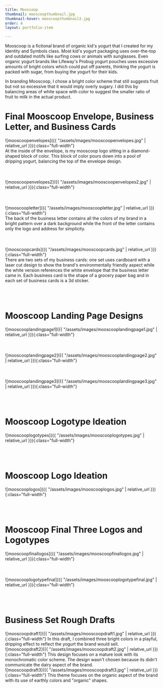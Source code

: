 ```yaml
---
title: Mooscoop
thumbnail: mooscoopthumbnail.jpg
thumbnail-hover: mooscoopthumbnail2.jpg
order: 4
layout: portfolio-item

---
```


Mooscoop is a fictional brand of organic kid's yogurt that I created for my Identity and Symbols class. Most kid's yogurt packaging uses over-the-top and outdated motifs like surfing cows or animals with sunglasses. Even organic yogurt brands like Lifeway's Probug yogurt pouches uses excessive amounts of bright colors which could put off parents, thinking the yogurt is packed with sugar, from buying the yogurt for their kids.

In branding Mooscoop, I chose a bright color scheme that still suggests fruit but not so excessive that it would imply overly sugary. I did this by balancing areas of white space with color to suggest the smaller ratio of fruit to milk in the actual product.

<h1>Final Mooscoop Envelope, Business Letter, and Business Cards</h1>
![mooscoopenvelopes]({{ "/assets/images/mooscoopenvelopes.jpg" | relative_url }}){:class="full-width"}
<br>
At the inside of the envelope, is my mooscoop logo sitting in a diamond-shaped block of color. This block of color pours down into a pool of dripping yogurt, balancing the top of the envelope design.
<br><br><br><br>
![mooscoopenvelopes2]({{ "/assets/images/mooscoopenvelopes2.jpg" | relative_url }}){:class="full-width"}
<br><br><br><br>
![mooscoopletter]({{ "/assets/images/mooscoopletter.jpg" | relative_url }}){:class="full-width"}
<br>
The back of the business letter contains all the colors of my brand in a bright pattern over a dark background while the front of the letter contains only the logo and address for simplicity.
<br><br><br><br>
![mooscoopcards]({{ "/assets/images/mooscoopcards.jpg" | relative_url }}){:class="full-width"}
<br>
There are two sets of my business cards: one set uses cardboard with a laser cut design to show the brand's environmentally friendly aspect while the white version references the white envelope that the business letter came in. Each business card is the shape of a grocery paper bag and in each set of business cards is a 3d sticker.
<br><br><br><br>
<h1>Mooscoop Landing Page Designs</h1>
![mooscooplandingpage1]({{ "/assets/images/mooscooplandingpage1.jpg" | relative_url }}){:class="full-width"}
<br><br><br><br>
![mooscooplandingpage2]({{ "/assets/images/mooscooplandingpage2.jpg" | relative_url }}){:class="full-width"}
<br><br><br><br>
![mooscooplandingpage3]({{ "/assets/images/mooscooplandingpage3.jpg" | relative_url }}){:class="full-width"}
<br><br><br><br>
<h1>Mooscoop Logotype Ideation</h1>
![mooscooplogotypes]({{ "/assets/images/mooscooplogotypes.jpg" | relative_url }}){:class="full-width"}
<br><br><br><br>
<h1>Mooscoop Logo Ideation</h1>
![mooscooplogos]({{ "/assets/images/mooscooplogos.jpg" | relative_url }}){:class="full-width"}
<br><br><br><br>
<h1>Mooscoop Final Three Logos and Logotypes</h1>
![mooscoopfinallogos]({{ "/assets/images/mooscoopfinallogos.jpg" | relative_url }}){:class="full-width"}
<br><br><br><br>
![mooscooplogotypefinal]({{ "/assets/images/mooscooplogotypefinal.jpg" | relative_url }}){:class="full-width"}
<br><br><br><br>
<h1>Business Set Rough Drafts</h1>
![mooscoopdraft1]({{ "/assets/images/mooscoopdraft1.jpg" | relative_url }}){:class="full-width"}
In this draft, I combined three bright colors in a playful, dripping effect to reflect the yogurt the brand would sell.
<br>
![mooscoopdraft2]({{ "/assets/images/mooscoopdraft2.jpg" | relative_url }}){:class="full-width"}
This design focuses on a mature look with its monochromatic color scheme. The design wasn't chosen because its didn't communicate the dairy aspect of the brand.
<br>
![mooscoopdraft3]({{ "/assets/images/mooscoopdraft3.jpg" | relative_url }}){:class="full-width"}
This theme focuses on the organic aspect of the brand with its use of earthly colors and "organic" shapes.
